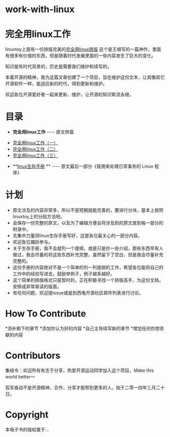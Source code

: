 work-with-linux
===============

# 完全用linux工作

linuxtoy上面有一份排版完美的[完全用linux排版](http://i.linuxtoy.org/docs/guide/ch06.html)
这个是王垠写的一篇神作，里面有很多有价值的东西，但是随着时代发展里面的一些内容发生了巨大的变化。

知识是有时代背景的，历史是需要我们维护和续写的。

本着开源的精神，我为这篇文章创建了一个项目，旨在维护这份文本，让其像其它开源软件一样，能适应新的时代，得到更新和维护。

欢迎各位开源爱好者一起来更新，维护，让开源的知识斯流永继。

# 目录
* **完全用linux工作**  ---- 原文转载
 - [完全用linux工作（一）](ebook/work_with_linux_1.md)
 - [完全用linux工作（二）](ebook/work_with_linux_2.md)
 - [完全用linux工作（三）](ebook/work_with_linux_3.md)
* **[linux生存手册](ebook/linux_man.md) **   ---- 原文最后一部分《我用来处理日常事务的 Linux 程序》

# 计划

- 原文涉及的内容非常多，所以不是短期就能完善的，要进行分块，基本上按照linuxtoy上的分段方法吧。
- 会保存一份完整的原文，以及为了编辑方便会将涉及到的原文放到每一部分的附录中。
- 先集中力量将linux生存手册写好，这是各位最关心的一部分内容。
- 欢迎各位踊跃参与。
- 关于生存手册，我不会就列一个提纲，或是只是抄一些介绍，那些东西早有人做过，我会尽量的将这些东西补充完整，虽然留下了空白，但是我会尽量补充完整的。
- 这份手册的内容绝对不是一个简单的列一列提纲的工作，希望各位能将自己的工作中的经验写进去，鼓励举例子，例子越多越好。
- 这个简单的排版格式只是暂时的，正在积极寻找一个排版高手，为这份文档，安排成非常易读的版面。
- 有任何问题，欢迎提issue或是到西电开源社区邮件列表进行讨论。

# How To Contribute
 *添补剩下的章节
 *添加你认为好的内容
 *自己主导续写新的章节
 *增加任何你想贡献的内容

# Contributors

集结令：欢迎所有有志于分享，热爱开源运动同学加入这个项目，Make this world better～

孤军奋战不是开源精神，合作，分享才能帮到更多的人。始于二零一四年三月二十日。

# Copyright
本电子书的版权属于...
